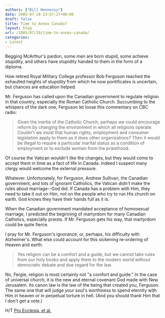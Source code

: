 ```yaml
---
authors: ["Bill Hennessy"]
date: 2005-07-28 23:57:27+00:00
draft: false
title: Time to Annex Canada?
layout: blog
url: /2005/07/28/time-to-annex-canada/
categories:
- Latest
---
```


Begging McArthur's pardon, some men are born stupid, some achieve stupidity, and others have stupidity handed to them in the form of a diploma.

How retired Royal Military College professor Bob Ferguson reached the exhaulted heights of stupidity from which he now pontificates is uncertain, but chances are education helped.

Mr. Ferguson has called upon the Canadian government to regulate religion in that country, especially the Roman Catholic Church.  Succumbing to the whispers of the dark one, Ferguson let loose this commentary on CBC radio:



> Given the inertia of the Catholic Church, perhaps we could encourage reform by changing the environment in which all religions operate.  Couldn't we insist that human rights, employment and consumer legislation apply to them as it does other organizations? Then it would be illegal to require a particular marital status as a condition of employment or to exclude women from the priesthood.

Of course the Vatican wouldn't like the changes, but they would come to accept them in time as a fact of life in Canada. Indeed I suspect many clergy would welcome the external pressure.



Whatever.   Unfortunately, for Ferguson, Andrew Sullivan, the Canadian government, and lots of ignorant Catholics, the Vatican didn't make the rules about marriage--God did.  If Canada has a problem with Him, they need to take it out on Him, not on the people who try to run His church on earth.  God knows they have their hands full as it is.

When the Canadian government mandated acceptance of homosexual marriage, I predicted the beginning of martyrdom for many Canadian Catholics, especially priests.  If Mr. Ferguson gets his way, that martyrdom could be quite fierce.

I pray for Mr. Ferguson's ignorance, or, perhaps, his difficulty with Alzheimer's.  What else could account for this sickening re-ordering of Heaven and earth:



> Yes religion can be a comfort and a guide, but we cannot take rules from our holy books and apply them to the modern world without democratic debate and due regard for the law.



No, Fergie, religion is most certainly not "a comfort and guide."  In the case of universal church, it is the new and eternal covenant God made with New Jerusalem.  Its canon law is the law of the being that created you, Ferguson.  The same one that will judge your soul's worthiness to spend eternity with Him in heaven or in perpetual torture in hell.  (And you should thank Him that I don't get a vote.)

H/T [Pro Ecclesia, et al.](https://proecclesia.blogspot.com/)
